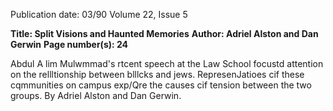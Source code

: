Publication date: 03/90
Volume 22, Issue 5

**Title: Split Visions and Haunted Memories**
**Author: Adriel Alston and Dan Gerwin**
**Page number(s): 24**

Abdul A lim Mulwmmad's rtcent speech at the Law School focustd attention on the rellltionship 
between blllcks and jews. RepresenJatioes cif these cqmmunities on campus exp/Qre the causes cif 
tension between the two groups. By Adriel Alston and Dan Gerwin.